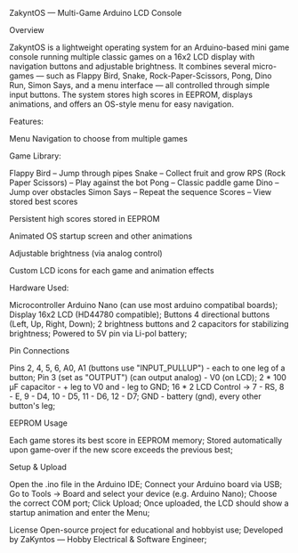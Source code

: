 ZakyntOS — Multi-Game Arduino LCD Console

Overview

ZakyntOS is a lightweight operating system for an Arduino-based mini game console running multiple classic games on a 16x2 LCD display with navigation buttons and adjustable brightness.
It combines several micro-games — such as Flappy Bird, Snake, Rock-Paper-Scissors, Pong, Dino Run, Simon Says, and a menu interface — all controlled through simple input buttons.
The system stores high scores in EEPROM, displays animations, and offers an OS-style menu for easy navigation.


Features:

Menu Navigation to choose from multiple games


Game Library:

  Flappy Bird – Jump through pipes
  Snake – Collect fruit and grow
  RPS (Rock Paper Scissors) – Play against the bot
  Pong – Classic paddle game
  Dino – Jump over obstacles
  Simon Says – Repeat the sequence
  Scores – View stored best scores


Persistent high scores stored in EEPROM


Animated OS startup screen and other animations


Adjustable brightness (via analog control)


Custom LCD icons for each game and animation effects


Hardware Used:

  Microcontroller	Arduino Nano (can use most arduino compatibal boards); 
  Display	16x2 LCD (HD44780 compatible); 
  Buttons	4 directional buttons (Left, Up, Right, Down); 
  2 brightness buttons and 2 capacitors for stabilizing brightness; 
  Powered to 5V pin via Li-pol battery; 

  
Pin Connections

  Pins 2, 4, 5, 6, A0, A1 (buttons use "INPUT_PULLUP") - each to one leg of a button; 
  Pin 3 (set as "OUTPUT") (can output analog) - V0 (on LCD); 
  2 * 100 µF capacitor - + leg to V0 and - leg to GND; 
  16 * 2 LCD Control -> 7 - RS, 8 - E, 9 - D4, 10 - D5, 11 - D6, 12 - D7; 
  GND - battery (gnd), every other button's leg; 

  
EEPROM Usage

  Each game stores its best score in EEPROM memory; 
  Stored automatically upon game-over if the new score exceeds the previous best; 
  

Setup & Upload

  Open the .ino file in the Arduino IDE; 
  Connect your Arduino board via USB; 
  Go to Tools → Board and select your device (e.g. Arduino Nano); 
  Choose the correct COM port;
  Click Upload; 
  Once uploaded, the LCD should show a startup animation and enter the Menu; 

License
Open-source project for educational and hobbyist use; 
Developed by ZaKyntos — Hobby Electrical & Software Engineer; 
